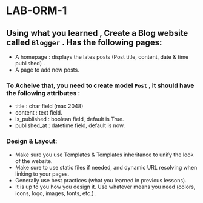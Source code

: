 # LAB-ORM-1


## Using what you learned , Create a Blog website called `Blogger` . Has the following pages:
- A homepage : displays the lates posts (Post title, content, date & time published) .
- A page to add new posts.


### To Acheive that, you need to create model `Post` , it should have the following attributes :
- title : char field (max 2048)
- content : text field.
- is_published : boolean field, default is True.
- published_at : datetime field, default is now.

### Design & Layout:
  - Make sure you use Templates & Templates inheritance to unify the look of the website.
  - Make sure to use static files if needed, and dynamic URL resolving when linking to your pages.
  - Generally use best practices (what you learned in previous lessons).
  - It is up to you how you design it. Use whatever means you need (colors, icons, logo, images, fonts, etc.) .
